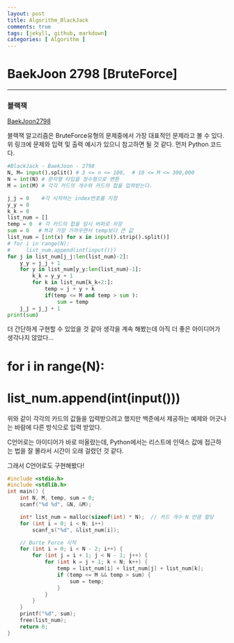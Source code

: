 ```yaml
---
layout: post
title: Algorithm_BlackJack
comments: true
tags: [jekyll, github, markdown]
categories: [ Algorithm ]
---
```


# BaekJoon 2798 [BruteForce]
___

### 블랙잭

[BaekJoon2798](https://www.acmicpc.net/problem/2798)

블랙잭 알고리즘은 BruteForce유형의 문제중에서 가장 대표적인 문제라고 볼 수 있다.
위 링크에 문제와 입력 및 출력 예시가 있으니 참고하면 될 것 같다.
먼저 Python 코드다.

```python
#BlackJack - BaekJoon - 2798
N, M= input().split() # 3 <= n <= 100,  # 10 <= M <= 300,000
N = int(N) # 문자열 타입을 정수형으로 변환
M = int(M) # 각각 카드의 개수와 카드의 합을 입력받는다.

j_j = 0    #각 시작하는 index번호를 지정
y_y = 0
k_k = 0
list_num = []
temp = 0  # 각 카드의 합을 임시 버퍼로 저장
sum = 0   # M과 가장 가까우면서 temp보다 큰 값
list_num = [int(x) for x in input().strip().split()]
# for i in range(N):
#     list_num.append(int(input()))
for j in list_num[j_j:len(list_num)-2]:
    y_y = j_j + 1
    for y in list_num[y_y:len(list_num)-1]:
        k_k = y_y + 1
        for k in list_num[k_k+2:]:
            temp = j + y + k
            if(temp <= M and temp > sum ):
                sum = temp
    j_j = j_j + 1    
print(sum)      
```
더 간단하게 구현할 수 있었을 것 같아 생각을 계속 해봤는데 아직 더 좋은 아이디어가 생각나지 않았다...
 # for i in range(N):
 #     list_num.append(int(input()))
위와 같이 각각의 카드의 값들을 입력받으려고 했지만 백준에서 제공하는 예제와 어긋나는 바람에 다른 방식으로 입력 받았다.

C언어로는 아이디어가 바로 떠올랐는데, Python에서는 리스트에 인덱스 값에 접근하는 법을 잘 몰라서 시간이 오래 걸렸던 것 같다.

그래서 C언어로도 구현해봤다!

```c
#include <stdio.h>
#include <stdlib.h>
int main() {
	int N, M, temp, sum = 0;
	scanf("%d %d", &N, &M);

	int* list_num = malloc(sizeof(int) * N);  // 카드 개수 N 만큼 할당
	for (int i = 0; i < N; i++)
		scanf_s("%d", &list_num[i]);

	// Burte Force 시작
	for (int i = 0; i < N - 2; i++) {
		for (int j = i + 1; j < N - 1; j++) {
			for (int k = j + 1; k < N; k++) {
				temp = list_num[i] + list_num[j] + list_num[k];
				if (temp <= M && temp > sum) {
					sum = temp;
				}
			}
		}
	}
	printf("%d", sum);
	free(list_num);
	return 0;
}
```
